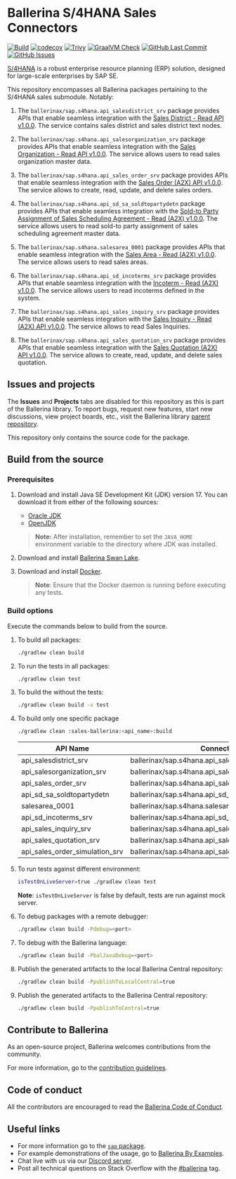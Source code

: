 # Ballerina S/4HANA Sales Connectors

[![Build](https://github.com/ballerina-platform/module-ballerinax-sap.s4hana.sales/actions/workflows/ci.yml/badge.svg)](https://github.com/ballerina-platform/module-ballerinax-sap.s4hana.sales/actions/workflows/ci.yml)
[![codecov](https://codecov.io/gh/ballerina-platform/module-ballerinax-sap.s4hana.sales/branch/main/graph/badge.svg)](https://codecov.io/gh/ballerina-platform/module-ballerinax-sap.s4hana.sales)
[![Trivy](https://github.com/ballerina-platform/module-ballerinax-sap.s4hana.sales/actions/workflows/trivy-scan.yml/badge.svg)](https://github.com/ballerina-platform/module-ballerinax-sap.s4hana.sales/actions/workflows/trivy-scan.yml)
[![GraalVM Check](https://github.com/ballerina-platform/module-ballerinax-sap.s4hana.sales/actions/workflows/build-with-bal-test-graalvm.yml/badge.svg)](https://github.com/ballerina-platform/module-ballerinax-sap.s4hana.sales/actions/workflows/build-with-bal-test-graalvm.yml)
[![GitHub Last Commit](https://img.shields.io/github/last-commit/ballerina-platform/module-ballerinax-sap.s4hana.sales.svg)](https://github.com/ballerina-platform/module-ballerinax-sap.s4hana.sales/commits/main)
[![GitHub Issues](https://img.shields.io/github/issues/ballerina-platform/ballerina-library/module/s4hana.svg?label=Open%20Issues)](https://github.com/ballerina-platform/ballerina-library/labels/module%2Fs4hana)

[S/4HANA](https://www.sap.com/india/products/erp/s4hana.html) is a robust enterprise resource planning (ERP) solution,
designed for large-scale enterprises by SAP SE.

This repository encompasses all Ballerina packages pertaining to the S/4HANA sales submodule. Notably:

1. The `ballerinax/sap.s4hana.api_salesdistrict_srv` package provides APIs that enable seamless integration with
   the [Sales District - Read API v1.0.0](https://api.sap.com/api/API_SALESDISTRICT_SRV/overview). The service contains
   sales district and sales district text nodes.

2. The `ballerinax/sap.s4hana.api_salesorganization_srv` package provides APIs that enable seamless integration with
   the [Sales Organization - Read API v1.0.0](https://api.sap.com/api/API_SALESDISTRICT_SRV/overview). The service
   allows users to read sales organization master data.

3. The `ballerinax/sap.s4hana.api_sales_order_srv` package provides APIs that enable seamless integration with
   the [Sales Order (A2X) API v1.0.0](https://api.sap.com/api/API_SALES_ORDER_SRV/overview). The service allows to
   create, read, update, and delete sales orders.

4. The `ballerinax/sap.s4hana.api_sd_sa_soldtopartydetn` package provides APIs that enable seamless integration with
   the [Sold-to Party Assignment of Sales Scheduling Agreement - Read (A2X) v1.0.0](https://api.sap.com/api/API_SD_SA_SOLDTOPARTYDETN/overview).
   The service allows users to read sold-to party assignment of sales scheduling agreement master data.

5. The `ballerinax/sap.s4hana.salesarea_0001` package provides APIs that enable seamless integration with
   the [Sales Area - Read (A2X) v1.0.0](https://api.sap.com/api/SALESAREA_0001/overview). The service allows users to
   read sales areas.

6. The `ballerinax/sap.s4hana.api_sd_incoterms_srv` package provides APIs that enable seamless integration with
   the [Incoterm - Read (A2X) v1.0.0](https://api.sap.com/api/API_SD_INCOTERMS_SRV/overview). The service allows users
   to read incoterms defined in the system.

7. The `ballerinax/sap.s4hana.api_sales_inquiry_srv` package provides APIs that enable seamless integration with
   the [Sales Inquiry - Read (A2X) API v1.0.0](https://api.sap.com/api/API_SALES_INQUIRY_SRV/overview). The service
   allows to read Sales Inquiries.

8. The `ballerinax/sap.s4hana.api_sales_quotation_srv` package provides APIs that enable seamless integration with
   the [Sales Quotation (A2X) API v1.0.0](https://api.sap.com/api/API_SALES_QUOTATION_SRV/overview). The service allows
   to create, read, update, and delete sales quotation.

## Issues and projects

The **Issues** and **Projects** tabs are disabled for this repository as this is part of the Ballerina library. To
report bugs, request new features, start new discussions, view project boards, etc., visit the Ballerina
library [parent repository](https://github.com/ballerina-platform/ballerina-library).

This repository only contains the source code for the package.

## Build from the source

### Prerequisites

1. Download and install Java SE Development Kit (JDK) version 17. You can download it from either of the following
   sources:

    * [Oracle JDK](https://www.oracle.com/java/technologies/downloads/)
    * [OpenJDK](https://adoptium.net/)

   > **Note:** After installation, remember to set the `JAVA_HOME` environment variable to the directory where JDK was
   installed.

2. Download and install [Ballerina Swan Lake](https://ballerina.io/).

3. Download and install [Docker](https://www.docker.com/get-started).

   > **Note**: Ensure that the Docker daemon is running before executing any tests.

### Build options

Execute the commands below to build from the source.

1. To build all packages:

   ```bash
   ./gradlew clean build
   ```

2. To run the tests in all packages:

   ```bash
   ./gradlew clean test
   ```

3. To build the without the tests:

   ```bash
   ./gradlew clean build -x test
   ```

4. To build only one specific package

   ```bash
   ./gradlew clean :sales-ballerina:<api_name>:build
   ```

   | API Name                  | Connector                                       |
   |---------------------------|-------------------------------------------------|
   | api_salesdistrict_srv     | ballerinax/sap.s4hana.api_salesdistrict_srv     |
   | api_salesorganization_srv | ballerinax/sap.s4hana.api_salesorganization_srv |
   | api_sales_order_srv       | ballerinax/sap.s4hana.api_sales_order_srv       |
   | api_sd_sa_soldtopartydetn | ballerinax/sap.s4hana.api_sd_sa_soldtopartydetn |
   | salesarea_0001            | ballerinax/sap.s4hana.salesarea_0001            |
   | api_sd_incoterms_srv      | ballerinax/sap.s4hana.api_sd_incoterms_srv      |
   | api_sales_inquiry_srv     | ballerinax/sap.s4hana.api_sales_inquiry_srv     |
   | api_sales_quotation_srv   | ballerinax/sap.s4hana.api_sales_quotation_srv   |
   | api_sales_order_simulation_srv | ballerinax/sap.s4hana.api_sales_order_simulation_srv |

5. To run tests against different environment:

   ```bash
   isTestOnLiveServer=true ./gradlew clean test 
   ```
   **Note**: `isTestOnLiveServer` is false by default, tests are run against mock server.

6. To debug packages with a remote debugger:

   ```bash
   ./gradlew clean build -Pdebug=<port>
   ```

7. To debug with the Ballerina language:

   ```bash
   ./gradlew clean build -PbalJavaDebug=<port>
   ```

8. Publish the generated artifacts to the local Ballerina Central repository:

    ```bash
    ./gradlew clean build -PpublishToLocalCentral=true
    ```

9. Publish the generated artifacts to the Ballerina Central repository:

   ```bash
   ./gradlew clean build -PpublishToCentral=true
   ```

## Contribute to Ballerina

As an open-source project, Ballerina welcomes contributions from the community.

For more information, go to the [contribution guidelines](https://github.com/ballerina-platform/ballerina-lang/blob/master/CONTRIBUTING.md).

## Code of conduct

All the contributors are encouraged to read the [Ballerina Code of Conduct](https://ballerina.io/code-of-conduct).

## Useful links

* For more information go to the [`sap` package](https://lib.ballerina.io/ballerinax/sap/latest).
* For example demonstrations of the usage, go to [Ballerina By Examples](https://ballerina.io/learn/by-example/).
* Chat live with us via our [Discord server](https://discord.gg/ballerinalang).
* Post all technical questions on Stack Overflow with the [#ballerina](https://stackoverflow.com/questions/tagged/ballerina) tag.
